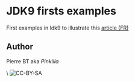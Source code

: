 # JDK9 firsts examples

First examples in ldk9 to illustrate this [article (FR)](http://namok.be/blog/?post/2018/03/22/JDK9)

## Author

Pierre BT aka *Pinkilla*

\ ![CC-BY-SA](cc-by-sa.png)
